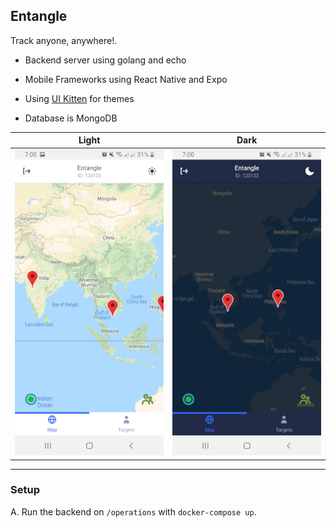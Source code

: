 ## Entangle

Track anyone, anywhere!.

- Backend server using golang and echo

- Mobile Frameworks using React Native and Expo

- Using [UI Kitten](https://akveo.github.io/react-native-ui-kitten/) for themes

- Database is MongoDB

|          Light          |          Dark          |
| :---------------------: | :--------------------: |
| <img src="lightsm.jpg"> | <img src="darksm.jpg"> |

---

### Setup

A. Run the backend on `/operations` with `docker-compose up`.
